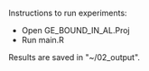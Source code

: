 Instructions to run experiments:

- Open GE_BOUND_IN_AL.Proj
- Run main.R

Results are saved in "~/02_output".

